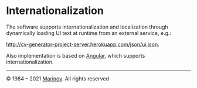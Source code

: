 # Internationalization

The software supports internationalization and localization through dynamically loading UI text at runtime from an external service, e.g.:

http://cv-generator-project-server.herokuapp.com/json/ui.json.

Also implementation is based on [Angular](https://angular.io/ "Angular"), which supports internationalization.

---

© 1984 – 2021 [Marinov](http://marinov.ml "Marinov"). All rights reserved
